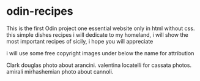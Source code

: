 # odin-recipes

This is the first Odin project one essential website only in html without css.
this simple dishes recipes i will dedicate to my homeland,
i will show the most important recipes of sicily, i hope you will appreciate

i will use some free copyright images under below the name for attribution

Clark douglas photo about arancini.
valentina locatelli for cassata photos.
amirali mirhashemian photo about cannoli.
